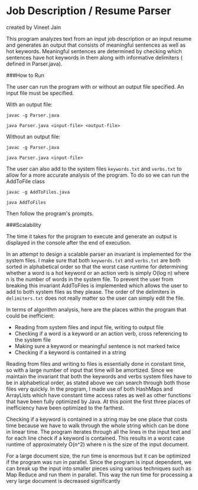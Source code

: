 Job Description / Resume Parser
===============================
created by Vineet Jain

This program analyzes text from an input job description or an input resume and generates an output that consists of meaningful sentences as well as hot keywords. Meaningful sentences are determined by checking which sentences have hot keywords in them along with informative delimiters ( defined in Parser.java).

###How to Run

The user can run the program with or without an output file specified. An input file must be specified.

With an output file:

`javac -g Parser.java`

`java Parser.java <input-file> <output-file>`

Without an output file:

`javac -g Parser.java`

`java Parser.java <input-file>`

The user can also add to the system files `keywords.txt` and `verbs.txt` to allow for a more accurate analysis of the program. To do so we can run the AddToFile class

`javac -g AddToFiles.java`

`java AddToFiles`

Then follow the program's prompts.

###Scalability

The time it takes for the program to execute and generate an output is displayed in the console after the end of execution. 

In an attempt to design a scalable parser an invariant is implemented for the system files. I make sure that both `keywords.txt` and `verbs.txt` are both sorted in alphabetical order so that the worst case runtime for determining whether a word is a hot keyword or an action verb is simply O(log n) where n is the number of words in  the system file. To prevent the user from breaking this invariant AddToFiles is implemented which allows the user to add to both system files as they please. The order of the delimiters in `delimiters.txt` does not really matter so the user can simply edit the file.

In terms of algorithm analysis, here are the places within the program that could be inefficient:
+ Reading from system files and input file, writing to output file
+ Checking if a word is a keyword or an action verb, cross referencing to the system file
+ Making sure a keyword or meaningful sentence is not marked twice
+ Checking if a keyword is contained in a string

Reading from files and writing to files is essentially done in constant time, so with a large number of input that time will be amortized. Since we maintain the invariant that both the keywords and verbs system files have to be in alphabetical order, as stated above we can search through both those files very quickly. In the program, I made use of both HashMaps and ArrayLists which have constant time access rates as well as other functions that have been fully optimized by Java. At this point the first three places of inefficiency have been optimized to the farthest.

Checking if a keyword is contained in a string may be one place that costs time because we have to walk through the whole string which can be done in linear time. The program iterates through all the lines in the input text and for each line check if a keyword is contained. This results in a worst case runtime of approximately O(n^2) where n is the size of the input document.

For a large document size, the run time is enormous but it can be optimized if the program was run in parallel. Since the program is input dependent, we can break up the input into smaller pieces using various techniques such as Map Reduce and run them in parallel. This way the run time for processing a very large document is decreased significantly
